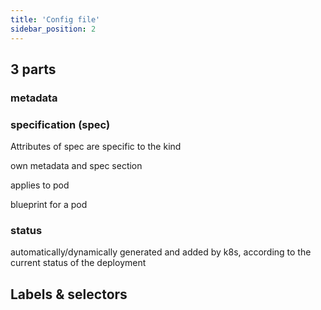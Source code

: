 ```yaml
---
title: 'Config file'
sidebar_position: 2
---
```


## 3 parts

### metadata

### specification (spec)

Attributes of spec are specific to the kind

own metadata and spec section

applies to pod

blueprint for a pod

### status

automatically/dynamically generated and added by k8s, according to the current status of the deployment

## Labels & selectors
